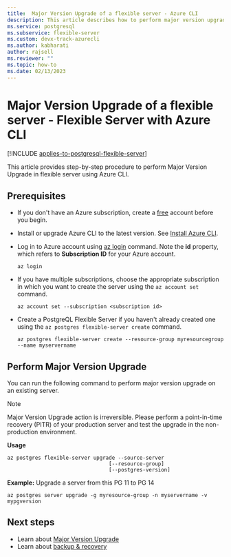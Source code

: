 ```yaml
---
title:  Major Version Upgrade of a flexible server - Azure CLI 
description: This article describes how to perform major version upgrade in Azure Database for PostgreSQL through Azure CLI.
ms.service: postgresql
ms.subservice: flexible-server
ms.custom: devx-track-azurecli
ms.author: kabharati
author: rajsell
ms.reviewer: ""
ms.topic: how-to
ms.date: 02/13/2023
---
```


#  Major Version Upgrade of a flexible server - Flexible Server with Azure CLI

[!INCLUDE [applies-to-postgresql-flexible-server](../includes/applies-to-postgresql-flexible-server.md)]

This article provides step-by-step procedure to perform Major Version Upgrade in flexible server using Azure CLI.

## Prerequisites
- If you don't have an Azure subscription, create a [free](https://azure.microsoft.com/free/) account before you begin.
- Install or upgrade Azure CLI to the latest version. See [Install Azure CLI](/cli/azure/install-azure-cli).
-  Log in to Azure account using [az login](/cli/azure/reference-index#az-login) command. Note the **id** property, which refers to **Subscription ID** for your Azure account.

    ```azurecli-interactive
    az login
    ````

- If you have multiple subscriptions, choose the appropriate subscription in which you want to create the server using the ```az account set``` command.

    ```azurecli
    az account set --subscription <subscription id>
    ```

- Create a PostgreQL Flexible Server if you haven't already created one using the ```az postgres flexible-server create``` command.

    ```azurecli
    az postgres flexible-server create --resource-group myresourcegroup --name myservername
    ```

## Perform Major Version Upgrade

You can run the following command to perform major version upgrade on an existing server.

> [!NOTE]  
> Major Version Upgrade action is irreversible. Please perform a point-in-time recovery (PITR) of your production server and test the upgrade in the non-production environment.


**Usage**
```azurecli
az postgres flexible-server upgrade --source-server
                                 [--resource-group]
                                 [--postgres-version]
```

**Example:**
Upgrade a server from this PG 11 to PG 14

```azurecli
az postgres server upgrade -g myresource-group -n myservername -v mypgversion

```

## Next steps
* Learn about [Major Version Upgrade](concepts-major-version-upgrade.md)
* Learn about [backup & recovery](concepts-backup-restore.md)  
